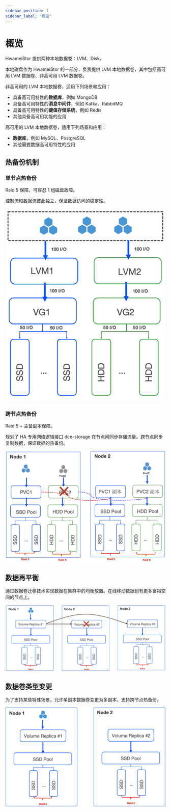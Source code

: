 ```yaml
---
sidebar_position: 1
sidebar_label: "概览"
---
```


# 概览

HwameiStor 提供两种本地数据卷：LVM、Disk。

本地磁盘作为 HwameiStor 的一部分，负责提供 LVM 本地数据卷，其中包括高可用 LVM 数据卷、非高可用 LVM 数据卷。

非高可用的 LVM 本地数据卷，适用下列场景和应用：

- 具备高可用特性的**数据库**，例如 MongoDB
- 具备高可用特性的**消息中间件**，例如 Kafka、RabbitMQ
- 具备高可用特性的**键值存储系统**，例如 Redis
- 其他具备高可用功能的应用

高可用的 LVM 本地数据卷，适用下列场景和应用：

- **数据库**，例如 MySQL、PostgreSQL
- 其他需要数据高可用特性的应用

## 热备份机制

### 单节点热备份

Raid 5 保障，可容忍 1 组磁盘故障。

控制流和数据流彼此独立，保证数据访问的稳定性。

![单节点热备份](../img/ioflow.png)

### 跨节点热备份

Raid 5 + 主备副本保障。

规划了 HA 专用网络逻辑接口 dce-storage 在节点间同步存储流量。跨节点同步复制数据，保证数据的热备份。

![跨节点热备份](../img/ha.png)

## 数据再平衡

通过数据卷迁移技术实现数据在集群中的均衡放置。在线移动数据到有更多富裕空间的节点上。

![数据再平衡](../img/balance.png)

## 数据卷类型变更

为了支持某些特殊场景，允许单副本数据卷变更为多副本，支持跨节点热备份。

![数据卷类型变更](../img/volumechange.png)
